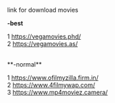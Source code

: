 link for download movies 

**-best**

1 https://vegamovies.phd/
<br>
2 https://vegamovies.as/
<br>



<br>
**-normal**

1 https://www.ofilmyzilla.firm.in/
<br>
2 https://www.4filmywap.com/
<br>
3 https://www.mp4moviez.camera/
